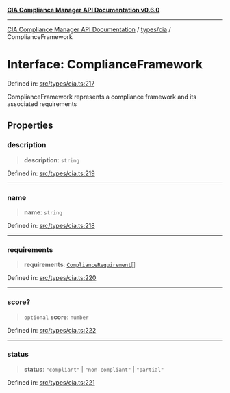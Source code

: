 [**CIA Compliance Manager API Documentation v0.6.0**](../../../README.md)

***

[CIA Compliance Manager API Documentation](../../../modules.md) / [types/cia](../README.md) / ComplianceFramework

# Interface: ComplianceFramework

Defined in: [src/types/cia.ts:217](https://github.com/Hack23/cia-compliance-manager/blob/ca083b463223765b22422b66b3a43930241849bd/src/types/cia.ts#L217)

ComplianceFramework represents a compliance framework and its
associated requirements

## Properties

### description

> **description**: `string`

Defined in: [src/types/cia.ts:219](https://github.com/Hack23/cia-compliance-manager/blob/ca083b463223765b22422b66b3a43930241849bd/src/types/cia.ts#L219)

***

### name

> **name**: `string`

Defined in: [src/types/cia.ts:218](https://github.com/Hack23/cia-compliance-manager/blob/ca083b463223765b22422b66b3a43930241849bd/src/types/cia.ts#L218)

***

### requirements

> **requirements**: [`ComplianceRequirement`](ComplianceRequirement.md)[]

Defined in: [src/types/cia.ts:220](https://github.com/Hack23/cia-compliance-manager/blob/ca083b463223765b22422b66b3a43930241849bd/src/types/cia.ts#L220)

***

### score?

> `optional` **score**: `number`

Defined in: [src/types/cia.ts:222](https://github.com/Hack23/cia-compliance-manager/blob/ca083b463223765b22422b66b3a43930241849bd/src/types/cia.ts#L222)

***

### status

> **status**: `"compliant"` \| `"non-compliant"` \| `"partial"`

Defined in: [src/types/cia.ts:221](https://github.com/Hack23/cia-compliance-manager/blob/ca083b463223765b22422b66b3a43930241849bd/src/types/cia.ts#L221)
